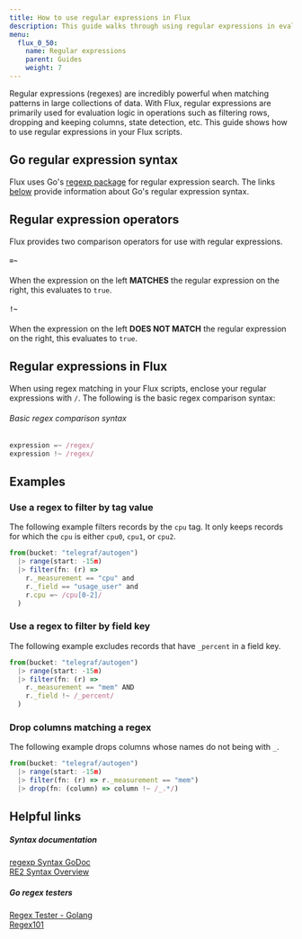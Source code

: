 ```yaml
---
title: How to use regular expressions in Flux
description: This guide walks through using regular expressions in evaluation logic in Flux functions.
menu:
  flux_0_50:
    name: Regular expressions
    parent: Guides
    weight: 7
---
```


Regular expressions (regexes) are incredibly powerful when matching patterns in large collections of data.
With Flux, regular expressions are primarily used for evaluation logic in operations such as filtering rows,
dropping and keeping columns, state detection, etc.
This guide shows how to use regular expressions in your Flux scripts.

## Go regular expression syntax
Flux uses Go's [regexp package](https://golang.org/pkg/regexp/) for regular expression search.
The links [below](#helpful-links) provide information about Go's regular expression syntax.

## Regular expression operators
Flux provides two comparison operators for use with regular expressions.

#### `=~`
When the expression on the left **MATCHES** the regular expression on the right, this evaluates to `true`.

#### `!~`
When the expression on the left **DOES NOT MATCH** the regular expression on the right, this evaluates to `true`.

## Regular expressions in Flux
When using regex matching in your Flux scripts, enclose your regular expressions with `/`.
The following is the basic regex comparison syntax:

###### Basic regex comparison syntax
```js
expression =~ /regex/
expression !~ /regex/
```
## Examples

### Use a regex to filter by tag value
The following example filters records by the `cpu` tag.
It only keeps records for which the `cpu` is either `cpu0`, `cpu1`, or `cpu2`.

```js
from(bucket: "telegraf/autogen")
  |> range(start: -15m)
  |> filter(fn: (r) =>
    r._measurement == "cpu" and
    r._field == "usage_user" and
    r.cpu =~ /cpu[0-2]/
  )
```

### Use a regex to filter by field key
The following example excludes records that have `_percent` in a field key.

```js
from(bucket: "telegraf/autogen")
  |> range(start: -15m)
  |> filter(fn: (r) =>
    r._measurement == "mem" AND
    r._field !~ /_percent/
  )
```

### Drop columns matching a regex
The following example drops columns whose names do not being with `_`.

```js
from(bucket: "telegraf/autogen")
  |> range(start: -15m)
  |> filter(fn: (r) => r._measurement == "mem")
  |> drop(fn: (column) => column !~ /_.*/)
```

## Helpful links

##### Syntax documentation
[regexp Syntax GoDoc](https://godoc.org/regexp/syntax)  
[RE2 Syntax Overview](https://github.com/google/re2/wiki/Syntax)

##### Go regex testers
[Regex Tester - Golang](https://regex-golang.appspot.com/assets/html/index.html)  
[Regex101](https://regex101.com/)
